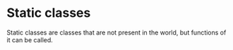 # Static classes

Static classes are classes that are not present in the world, but functions of it can be called.
